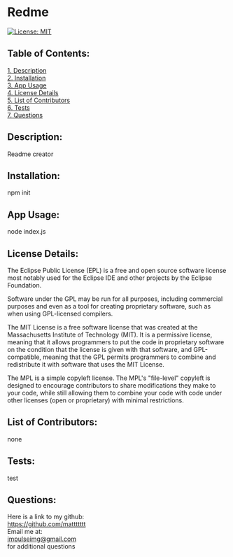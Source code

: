 # Redme

[![License: MIT](https://img.shields.io/badge/License-MIT-yellow.svg)](https://opensource.org/licenses/MIT)

## Table of Contents:

[1. Description](#Description)  
[2. Installation](#Installation)  
[3. App Usage](#App-Usage)  
[4. License Details](#License-Details)  
[5. List of Contributors](#List-of-Contributors)  
[6. Tests](#Tests)  
[7. Questions](#Questions)

## Description:

Readme creator

## Installation:

npm init

## App Usage:

node index.js

## License Details:

The Eclipse Public License (EPL) is a free and open source software license most notably used for the Eclipse IDE and other projects by the Eclipse Foundation.

Software under the GPL may be run for all purposes, including commercial purposes and even as a tool for creating proprietary software, such as when using GPL-licensed compilers.

The MIT License is a free software license that was created at the Massachusetts Institute of Technology (MIT). It is a permissive license, meaning that it allows programmers to put the code in proprietary software on the condition that the license is given with that software, and GPL-compatible, meaning that the GPL permits programmers to combine and redistribute it with software that uses the MIT License.

The MPL is a simple copyleft license. The MPL's "file-level" copyleft is designed to encourage contributors to share modifications they make to your code, while still allowing them to combine your code with code under other licenses (open or proprietary) with minimal restrictions.

## List of Contributors:

none

## Tests:

test

## Questions:

Here is a link to my github:  
https://github.com/mattttttt  
 Email me at:  
impulseimg@gmail.com  
for additional questions
